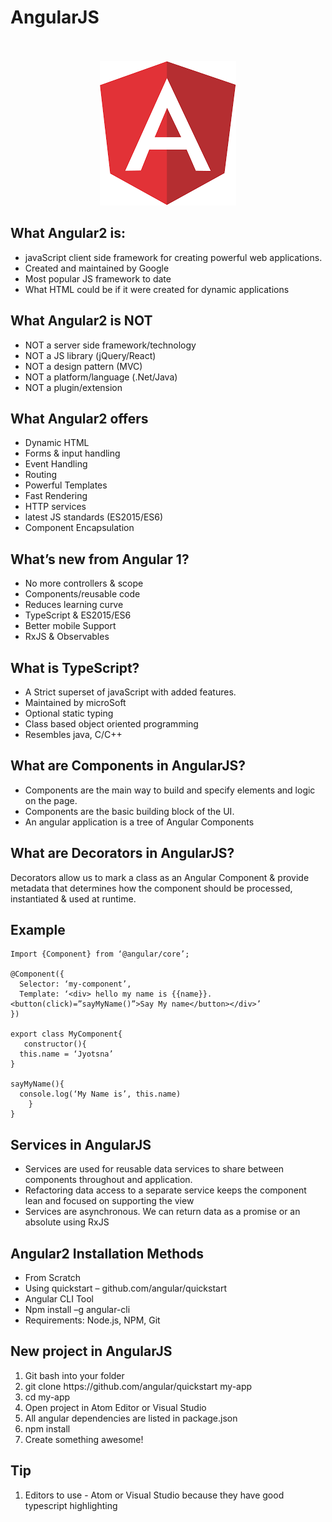 # AngularJS

<p align="center">
  <br><br>
  <img src="https://github.com/Jyotsna-Singh/Jyotsna-Singh/blob/master/assets/img/angular.png">
</p>

## What Angular2 is:

<ul>
<li>javaScript client side framework for creating powerful web applications.
<li>Created and maintained by Google
<li>Most popular JS framework to date
<li>What HTML could be if it were created for dynamic applications
</ul>

## What Angular2 is NOT

<ul>
<li>NOT a server side framework/technology
<li>NOT a JS library (jQuery/React)
<li>NOT a design pattern (MVC)
<li>NOT a platform/language (.Net/Java)
<li>NOT a plugin/extension
</ul>

## What Angular2 offers
<ul>
<li>Dynamic HTML 
<li>Forms & input handling
<li>Event Handling
<li>Routing
<li>Powerful Templates
<li>Fast Rendering
<li>HTTP services
<li>latest JS standards (ES2015/ES6)
<li>Component Encapsulation
</ul>

## What’s new from Angular 1?
<ul>
<li>No more controllers & scope
<li>Components/reusable code
<li>Reduces learning curve
<li>TypeScript & ES2015/ES6
<li>Better mobile Support
<li>RxJS & Observables
</ul>


## What is TypeScript?
<ul>
<li>A Strict superset of javaScript with added features.
<li>Maintained by microSoft
<li>Optional static typing
<li>Class based object oriented programming
<li>Resembles java, C/C++
</ul>

## What are Components in AngularJS?
<ul>
<li>Components are the main way to build and specify elements and logic on the page.
<li>Components are the basic building block of the UI.
<li>An angular application is a tree of Angular Components
</ul>

## What are Decorators in AngularJS?
Decorators allow us to mark a class as an Angular Component & provide metadata that determines how the component should be processed, instantiated & used at runtime.


## Example

    Import {Component} from ‘@angular/core’;
    
    @Component({
	  Selector: ‘my-component’,
	  Template: ‘<div> hello my name is {{name}}.<button(click)=”sayMyName()”>Say My name</button></div>’
    })
    
    export class MyComponent{
	   constructor(){
	  this.name = ‘Jyotsna’
    }
    
    sayMyName(){
	  console.log(‘My Name is’, this.name)
    	}
    }

## Services in AngularJS
<ul>
<li>Services are used for reusable data services to share between components throughout and application.
<li>Refactoring data access to a separate service keeps the component lean and focused on supporting the view
<li>Services are asynchronous. We can return data as a promise or an absolute using RxJS
</ul>

## Angular2 Installation Methods
<ul>
<li>From Scratch
<li>Using quickstart – github.com/angular/quickstart
<li>Angular CLI Tool
<li>Npm install –g angular-cli
<li>Requirements: Node.js, NPM, Git
</ul>

## New project in AngularJS
<ol>
<li> Git bash into your folder
<li> git clone https://github.com/angular/quickstart my-app
<li> cd my-app
<li> Open project in Atom Editor or Visual Studio
<li> All angular dependencies are listed in package.json
<li> npm install
<li> Create something awesome!
</ol>

## Tip
<ol>
<li> Editors to use - Atom or Visual Studio because they have good typescript highlighting</li>
</ol>

